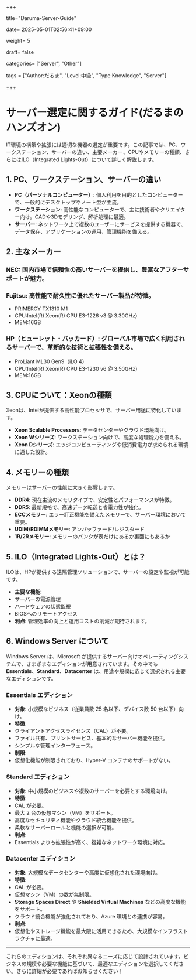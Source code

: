 +++

title="Daruma-Server-Guide"

date= 2025-05-01T02:56:41+09:00

weight= 5

draft= false

categories= ["Server", "Other"] 

tags = ["Author:だるま", "Level:中級", "Type:Knowledge", "Server"]

+++

# サーバー選定に関するガイド(だるまのハンズオン)

IT環境の構築や拡張には適切な機器の選定が重要です。この記事では、PC、ワークステーション、サーバーの違い、主要メーカー、CPUやメモリーの種類、さらにはILO（Integrated Lights-Out）について詳しく解説します。

## 1. PC、ワークステーション、サーバーの違い
- **PC（パーソナルコンピューター）**: 個人利用を目的としたコンピューターで、一般的にデスクトップやノート型が主流。
- **ワークステーション**: 高性能なコンピューターで、主に技術者やクリエイター向け。CADや3Dモデリング、解析処理に最適。
- **サーバー**: ネットワーク上で複数のユーザーにサービスを提供する機器で、データ保存、アプリケーションの運用、管理機能を備える。

## 2. 主なメーカー
### **NEC**: 国内市場で信頼性の高いサーバーを提供し、豊富なアフターサポートが魅力。

### **Fujitsu**: 高性能で耐久性に優れたサーバー製品が特徴。
- PRIMERGY TX1310 M1
- CPU:Intel(R) Xeon(R) CPU E3-1226 v3 @ 3.30GHz）
- MEM:16GB

### **HP（ヒューレット・パッカード）**: グローバル市場で広く利用されるサーバーで、革新的な技術と拡張性を備える。
- ProLiant ML30 Gen9（iLO 4）
- CPU:Intel(R) Xeon(R) CPU E3-1230 v6 @ 3.50GHz）
- MEM:16GB

## 3. CPUについて：Xeonの種類
Xeonは、Intelが提供する高性能プロセッサで、サーバー用途に特化しています。
- **Xeon Scalable Processors**: データセンターやクラウド環境向け。
- **Xeon Wシリーズ**: ワークステーション向けで、高度な処理能力を備える。
- **Xeon Dシリーズ**: エッジコンピューティングや低消費電力が求められる環境に適した設計。

## 4. メモリーの種類
メモリーはサーバーの性能に大きく影響します。
- **DDR4**: 現在主流のメモリタイプで、安定性とパフォーマンスが特徴。
- **DDR5**: 最新規格で、高速データ転送と省電力性が強化。
- **ECCメモリー**: エラー訂正機能を備えたメモリーで、サーバー環境において重要。
- **UDIM/RDIMMメモリー**: アンバッファード/レジスタード
- **1R/2Rメモリー**: メモリーのバンクが表だけにあるか裏面にもあるか

## 5. ILO（Integrated Lights-Out）とは？
ILOは、HPが提供する遠隔管理ソリューションで、サーバーの設定や監視が可能です。
- **主要な機能**:
- サーバーの電源管理
- ハードウェアの状態監視
- BIOSへのリモートアクセス
- **利点**: 管理効率の向上と運用コストの削減が期待されます。

## 6. Windows Server について

Windows Server は、Microsoft が提供するサーバー向けオペレーティングシステムで、さまざまなエディションが用意されています。その中でも **Essentials**、**Standard**、**Datacenter** は、用途や規模に応じて選択される主要なエディションです。

### Essentials エディション
- **対象**: 小規模なビジネス（従業員数 25 名以下、デバイス数 50 台以下）向け。
- **特徴**:
- クライアントアクセスライセンス（CAL）が不要。
- ファイル共有、プリントサービス、基本的なサーバー機能を提供。
- シンプルな管理インターフェース。
- **制限**:
- 仮想化機能が制限されており、Hyper-V コンテナのサポートがない。

### Standard エディション
- **対象**: 中小規模のビジネスや複数のサーバーを必要とする環境向け。
- **特徴**:
- CAL が必要。
- 最大 2 台の仮想マシン（VM）をサポート。
- 高度なセキュリティ機能やクラウド統合機能を提供。
- 柔軟なサーバーロールと機能の選択が可能。
- **利点**:
- Essentials よりも拡張性が高く、複雑なネットワーク環境に対応。

### Datacenter エディション
- **対象**: 大規模なデータセンターや高度に仮想化された環境向け。
- **特徴**:
- CAL が必要。
- 仮想マシン（VM）の数が無制限。
- **Storage Spaces Direct** や **Shielded Virtual Machines** などの高度な機能をサポート。
- クラウド統合機能が強化されており、Azure 環境との連携が容易。
- **利点**:
- 仮想化やストレージ機能を最大限に活用できるため、大規模なインフラストラクチャに最適。

---

これらのエディションは、それぞれ異なるニーズに応じて設計されています。ビジネスの規模や必要な機能に基づいて、最適なエディションを選択してください。さらに詳細が必要であればお知らせください！

